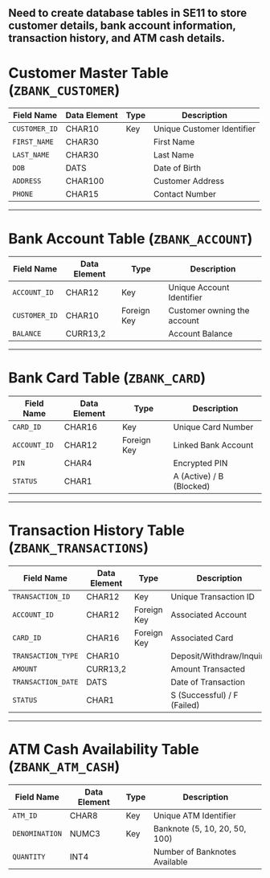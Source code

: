 ## Need to create database tables in SE11 to store customer details, bank account information, transaction history, and ATM cash details.

# Customer Master Table (`ZBANK_CUSTOMER`)

| Field Name   | Data Element | Type   | Description               |
|-------------|-------------|--------|---------------------------|
| `CUSTOMER_ID` | CHAR10      | Key    | Unique Customer Identifier |
| `FIRST_NAME`  | CHAR30      |        | First Name                |
| `LAST_NAME`   | CHAR30      |        | Last Name                 |
| `DOB`         | DATS        |        | Date of Birth             |
| `ADDRESS`     | CHAR100     |        | Customer Address          |
| `PHONE`       | CHAR15      |        | Contact Number            |

---

# Bank Account Table (`ZBANK_ACCOUNT`)

| Field Name    | Data Element | Type    | Description                  |
|--------------|-------------|---------|------------------------------|
| `ACCOUNT_ID`  | CHAR12      | Key     | Unique Account Identifier    |
| `CUSTOMER_ID` | CHAR10      | Foreign Key | Customer owning the account |
| `BALANCE`     | CURR13,2    |         | Account Balance              |

---

# Bank Card Table (`ZBANK_CARD`)

| Field Name   | Data Element | Type    | Description                |
|-------------|-------------|---------|----------------------------|
| `CARD_ID`   | CHAR16      | Key     | Unique Card Number        |
| `ACCOUNT_ID` | CHAR12      | Foreign Key | Linked Bank Account  |
| `PIN`       | CHAR4       |         | Encrypted PIN              |
| `STATUS`    | CHAR1       |         | A (Active) / B (Blocked)   |

---

# Transaction History Table (`ZBANK_TRANSACTIONS`)

| Field Name        | Data Element | Type    | Description                      |
|------------------|-------------|---------|----------------------------------|
| `TRANSACTION_ID` | CHAR12      | Key     | Unique Transaction ID           |
| `ACCOUNT_ID`    | CHAR12      | Foreign Key | Associated Account       |
| `CARD_ID`       | CHAR16      | Foreign Key | Associated Card          |
| `TRANSACTION_TYPE` | CHAR10    |         | Deposit/Withdraw/Inquiry       |
| `AMOUNT`        | CURR13,2    |         | Amount Transacted               |
| `TRANSACTION_DATE` | DATS      |         | Date of Transaction            |
| `STATUS`        | CHAR1       |         | S (Successful) / F (Failed)    |

---

# ATM Cash Availability Table (`ZBANK_ATM_CASH`)

| Field Name     | Data Element | Type  | Description                 |
|---------------|-------------|------|-----------------------------|
| `ATM_ID`      | CHAR8       | Key  | Unique ATM Identifier       |
| `DENOMINATION` | NUMC3      | Key  | Banknote (5, 10, 20, 50, 100) |
| `QUANTITY`    | INT4       |      | Number of Banknotes Available |
